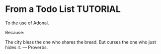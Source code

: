 # From a Todo List TUTORIAL
To the use of Adonai.

Because:

The city bless the one who shares the bread. But curses the one who just hides it.
— Proverbs.
